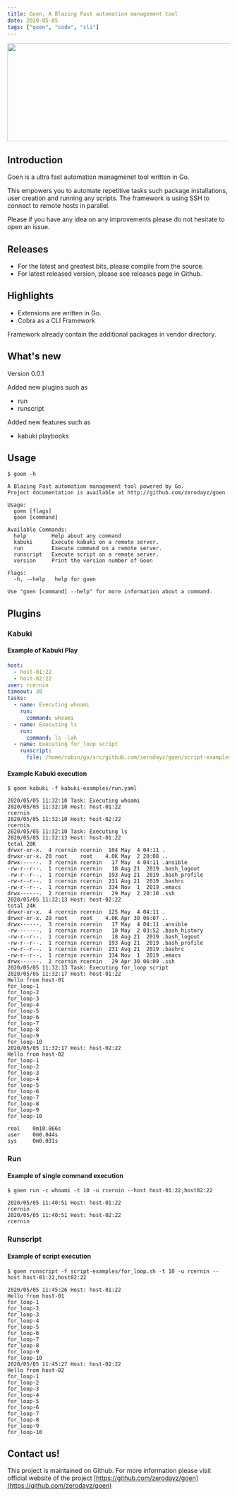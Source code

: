 ```yaml
---
title: Goen, A Blazing Fast automation management tool
date: 2020-05-05
tags: ["goen", "code", "cli"]
---
```


<a href="https://zerodayz.gitlab.io/img/goen-logo.png"><img src="https://zerodayz.gitlab.io/img/goen-logo.png" width="605" height="222"></a>

## Introduction

Goen is a ultra fast automation managmenet tool written in Go.

This empowers you to automate repetitive tasks such package installations,
user creation and running any scripts.
The framework is using SSH to connect to remote hosts in parallel.

Please if you have any idea on any improvements please do not hesitate to open an issue.

## Releases
- For the latest and greatest bits, please compile from the source.
- For latest released version, please see releases page in Github.

## Highlights
- Extensions are written in Go.
- Cobra as a CLI Framework

Framework already contain the additional packages in vendor directory.

## What's new

Version 0.0.1

Added new plugins such as

- run
- runscript

Added new features such as 

- kabuki playbooks

## Usage

```
$ goen -h

A Blazing Fast automation management tool powered by Go.
Project documentation is available at http://github.com/zerodayz/goen

Usage:
  goen [flags]
  goen [command]

Available Commands:
  help        Help about any command
  kabuki      Execute kabuki on a remote server.
  run         Execute command on a remote server.
  runscript   Execute script on a remote server.
  version     Print the version number of Goen

Flags:
  -h, --help   help for goen

Use "goen [command] --help" for more information about a command.

```

## Plugins
### Kabuki
#### Example of Kabuki Play
```yaml
host:
  - host-01:22
  - host-02:22
user: rcernin
timeout: 30
tasks:
  - name: Executing whoami
    run:
      command: whoami
  - name: Executing ls
    run:
      command: ls -lah
  - name: Executing for_loop script
    runscript:
      file: /home/robin/go/src/github.com/zerodayz/goen/script-examples/for_loop.sh
```

#### Example Kabuki execution

```text
$ goen kabuki -f kabuki-examples/run.yaml

2020/05/05 11:32:10 Task: Executing whoami
2020/05/05 11:32:10 Host: host-01:22
rcernin
2020/05/05 11:32:10 Host: host-02:22
rcernin
2020/05/05 11:32:10 Task: Executing ls
2020/05/05 11:32:13 Host: host-01:22
total 20K
drwxr-xr-x.  4 rcernin rcernin  104 May  4 04:11 .
drwxr-xr-x. 20 root    root    4.0K May  2 20:08 ..
drwx------.  3 rcernin rcernin   17 May  4 04:11 .ansible
-rw-r--r--.  1 rcernin rcernin   18 Aug 21  2019 .bash_logout
-rw-r--r--.  1 rcernin rcernin  193 Aug 21  2019 .bash_profile
-rw-r--r--.  1 rcernin rcernin  231 Aug 21  2019 .bashrc
-rw-r--r--.  1 rcernin rcernin  334 Nov  1  2019 .emacs
drwx------.  2 rcernin rcernin   29 May  2 20:10 .ssh
2020/05/05 11:32:13 Host: host-02:22
total 24K
drwxr-xr-x.  4 rcernin rcernin  125 May  4 04:11 .
drwxr-xr-x. 20 root    root    4.0K Apr 30 06:07 ..
drwx------.  3 rcernin rcernin   17 May  4 04:11 .ansible
-rw-------.  1 rcernin rcernin   10 May  2 03:52 .bash_history
-rw-r--r--.  1 rcernin rcernin   18 Aug 21  2019 .bash_logout
-rw-r--r--.  1 rcernin rcernin  193 Aug 21  2019 .bash_profile
-rw-r--r--.  1 rcernin rcernin  231 Aug 21  2019 .bashrc
-rw-r--r--.  1 rcernin rcernin  334 Nov  1  2019 .emacs
drwx------.  2 rcernin rcernin   29 Apr 30 06:09 .ssh
2020/05/05 11:32:13 Task: Executing for_loop script
2020/05/05 11:32:17 Host: host-01:22
Hello from host-01
for_loop-1
for_loop-2
for_loop-3
for_loop-4
for_loop-5
for_loop-6
for_loop-7
for_loop-8
for_loop-9
for_loop-10
2020/05/05 11:32:17 Host: host-02:22
Hello from host-02
for_loop-1
for_loop-2
for_loop-3
for_loop-4
for_loop-5
for_loop-6
for_loop-7
for_loop-8
for_loop-9
for_loop-10

real    0m10.866s
user    0m0.044s
sys     0m0.031s
```

### Run
#### Example of single command execution
```text
$ goen run -c whoami -t 10 -u rcernin --host host-01:22,host02:22

2020/05/05 11:40:51 Host: host-01:22
rcernin
2020/05/05 11:40:51 Host: host-02:22
rcernin
```

### Runscript
#### Example of script execution
```text
$ goen runscript -f script-examples/for_loop.sh -t 10 -u rcernin --host host-01:22,host02:22

2020/05/05 11:45:26 Host: host-01:22
Hello from host-01
for_loop-1
for_loop-2
for_loop-3
for_loop-4
for_loop-5
for_loop-6
for_loop-7
for_loop-8
for_loop-9
for_loop-10
2020/05/05 11:45:27 Host: host-02:22
Hello from host-02
for_loop-1
for_loop-2
for_loop-3
for_loop-4
for_loop-5
for_loop-6
for_loop-7
for_loop-8
for_loop-9
for_loop-10
```

## Contact us!

This project is maintained on Github.
For more information please visit official website of the project [https://github.com/zerodayz/goen](https://github.com/zerodayz/goen)
